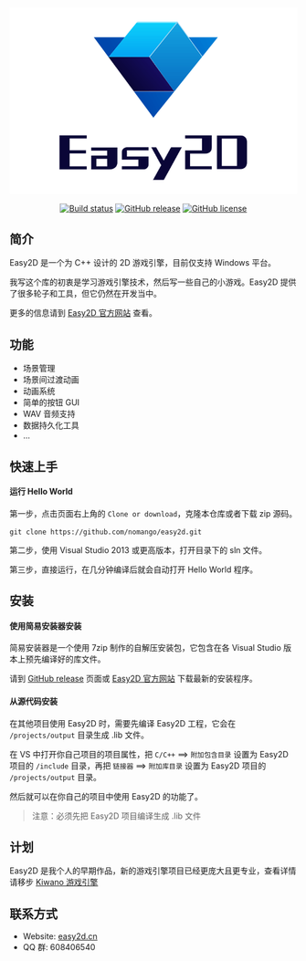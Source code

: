 <div align="center">

![Easy2D](./assets/logo/logo_text_dark.png)

[![Build status](https://ci.appveyor.com/api/projects/status/ah39otggqy7xu0qm/branch/master?svg=true)](https://ci.appveyor.com/project/Nomango/easy2d/branch/master)
[![GitHub release](https://img.shields.io/github/release/easy2d/easy2d)](https://github.com/Easy2D/Easy2D/releases/latest)
[![GitHub license](https://img.shields.io/github/license/easy2d/easy2d)](https://github.com/Easy2D/Easy2D/blob/master/LICENSE)

</div>

## 简介

Easy2D 是一个为 C++ 设计的 2D 游戏引擎，目前仅支持 Windows 平台。

我写这个库的初衷是学习游戏引擎技术，然后写一些自己的小游戏。Easy2D 提供了很多轮子和工具，但它仍然在开发当中。

更多的信息请到 [Easy2D 官方网站](//easy2d.cn) 查看。

## 功能

* 场景管理
* 场景间过渡动画
* 动画系统
* 简单的按钮 GUI
* WAV 音频支持
* 数据持久化工具
* ...

## 快速上手

#### 运行 Hello World

第一步，点击页面右上角的 `Clone or download`，克隆本仓库或者下载 zip 源码。

```
git clone https://github.com/nomango/easy2d.git
```

第二步，使用 Visual Studio 2013 或更高版本，打开目录下的 sln 文件。

第三步，直接运行，在几分钟编译后就会自动打开 Hello World 程序。

## 安装

#### 使用简易安装器安装

简易安装器是一个使用 7zip 制作的自解压安装包，它包含在各 Visual Studio 版本上预先编译好的库文件。

请到 [GitHub release](https://github.com/Easy2D/Easy2D/releases/latest) 页面或 [Easy2D 官方网站](//easy2d.cn) 下载最新的安装程序。

#### 从源代码安装

在其他项目使用 Easy2D 时，需要先编译 Easy2D 工程，它会在 `/projects/output` 目录生成 .lib 文件。

在 VS 中打开你自己项目的项目属性，把 `C/C++` ==> `附加包含目录` 设置为 Easy2D 项目的 `/include` 目录，再把 `链接器` ==> `附加库目录` 设置为 Easy2D 项目的 `/projects/output` 目录。

然后就可以在你自己的项目中使用 Easy2D 的功能了。

> 注意：必须先把 Easy2D 项目编译生成 .lib 文件

## 计划

Easy2D 是我个人的早期作品，新的游戏引擎项目已经更庞大且更专业，查看详情请移步 [Kiwano 游戏引擎](https://github.com/kiwanoengine)

## 联系方式

* Website: [easy2d.cn](https://easy2d.cn)
* QQ 群: 608406540
